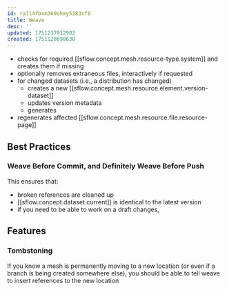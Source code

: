 ```yaml
---
id: rall4fbxm369okmy5383sf8
title: Weave
desc: ''
updated: 1751237912902
created: 1751128698638
---
```


- checks for required [[sflow.concept.mesh.resource-type.system]] and creates them if missing
- optionally removes extraneous files, interactively if requested
- for changed datasets (i.e., a distribution has changed)
  - creates a new [[sflow.concept.mesh.resource.element.version-dataset]] 
  - updates version metadata
  - generates 
- regenerates affected [[sflow.concept.mesh.resource.file.resource-page]]

## Best Practices

### Weave Before Commit, and Definitely Weave Before Push

This ensures that:

- broken references are cleaned up
- [[sflow.concept.dataset.current]] is identical to the latest version
- if you need to be able to work on a draft changes, 

## Features

### Tombstoning

If you know a mesh is permanently moving to a new location (or even if a branch is being created somewhere else), you should be able to tell weave to insert references to the new location

